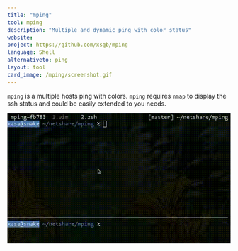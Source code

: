 ```yaml
---
title: "mping"
tool: mping
description: "Multiple and dynamic ping with color status"
website:
project: https://github.com/xsgb/mping
language: Shell
alternativeto: ping
layout: tool
card_image: /mping/screenshot.gif
---
```


`mping` is a multiple hosts ping with colors. `mping` requires `nmap` to display
the ssh status and could be easily extended to you needs.

![Screenshot](screenshot.gif)
